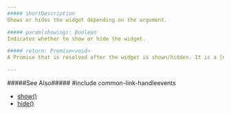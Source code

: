 ```yaml
---
##### shortDescription
Shows or hides the widget depending on the argument.

##### param(showing): Boolean
Indicates whether to show or hide the widget.

##### return: Promise<void>
A Promise that is resolved after the widget is shown/hidden. It is a [native Promise](https://developer.mozilla.org/en-US/docs/Web/JavaScript/Reference/Global_Objects/Promise) or a [jQuery.Promise](https://api.jquery.com/Types/#Promise) when you use jQuery.

---
```

#####See Also#####
#include common-link-handleevents
- [show()](/api-reference/10%20UI%20Widgets/dxContextMenu/3%20Methods/show().md '/Documentation/ApiReference/UI_Widgets/dxContextMenu/Methods/#show')
- [hide()](/api-reference/10%20UI%20Widgets/dxContextMenu/3%20Methods/hide().md '/Documentation/ApiReference/UI_Widgets/dxContextMenu/Methods/#hide')